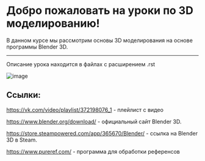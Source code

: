 

# Добро пожаловать на уроки по 3D моделированию!

В данном курсе мы рассмотрим основы 3D моделирования на основе программы Blender 3D.


----------------------------------------------------------------------
Описание урока находится в файлах с расширением .rst

![image](https://user-images.githubusercontent.com/62693533/170890932-aec30d64-2742-4501-a8d2-096a95801739.png)



Ссылки:
----------------------------------------------------------------------
https://vk.com/video/playlist/372198076_1 - плейлист с видео


https://www.blender.org/download/ - официальный сайт Blender 3D.

https://store.steampowered.com/app/365670/Blender/ - ссылка на Blender 3D в Steam.

https://www.pureref.com/ - программа для обработки референсов

